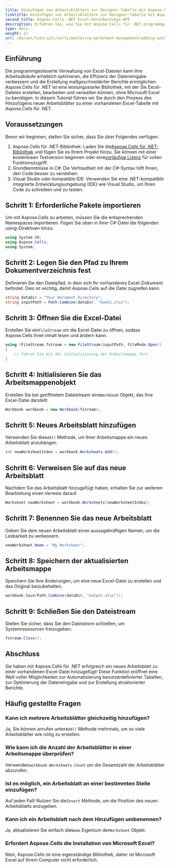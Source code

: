 ```yaml
---
title: Hinzufügen von Arbeitsblättern zur Designer-Tabelle mit Aspose.Cells
linktitle: Hinzufügen von Arbeitsblättern zur Designer-Tabelle mit Aspose.Cells
second_title: Aspose.Cells .NET Excel-Verarbeitungs-API
description: Erfahren Sie, wie Sie mit Aspose.Cells für .NET programmgesteuert neue Arbeitsblätter zu Excel-Dateien hinzufügen. Diese umfassende Anleitung führt Sie durch die erforderlichen Schritte.
type: docs
weight: 11
url: /de/net/tutorials/cells/mastering-worksheet-management/adding-worksheets-to-designer-spreadsheet/
---
```

## Einführung

Die programmgesteuerte Verwaltung von Excel-Dateien kann Ihre Arbeitsabläufe erheblich optimieren, die Effizienz der Dateneingabe verbessern und die Erstellung maßgeschneiderter Berichte ermöglichen. Aspose.Cells für .NET ist eine leistungsstarke Bibliothek, mit der Sie Excel-Dateien erstellen, bearbeiten und verwalten können, ohne Microsoft Excel zu benötigen. In diesem Tutorial führen wir Sie durch den Prozess des Hinzufügens neuer Arbeitsblätter zu einer vorhandenen Excel-Tabelle mit Aspose.Cells für .NET.

## Voraussetzungen
Bevor wir beginnen, stellen Sie sicher, dass Sie über Folgendes verfügen:

1.  Aspose.Cells für .NET-Bibliothek: Laden Sie die[Aspose.Cells für .NET-Bibliothek](https://releases.aspose.com/cells/net/) und fügen Sie es Ihrem Projekt hinzu. Sie können mit einer kostenlosen Testversion beginnen oder eine[vorläufige Lizenz](https://purchase.aspose.com/temporary-license/) für vollen Funktionszugriff.
2. Grundkenntnisse in C#: Die Vertrautheit mit der C#-Syntax hilft Ihnen, den Code besser zu verstehen.
3. Visual Studio oder kompatible IDE: Verwenden Sie eine .NET-kompatible integrierte Entwicklungsumgebung (IDE) wie Visual Studio, um Ihren Code zu schreiben und zu testen.

## Schritt 1: Erforderliche Pakete importieren
Um mit Aspose.Cells zu arbeiten, müssen Sie die entsprechenden Namespaces importieren. Fügen Sie oben in Ihrer C#-Datei die folgenden using-Direktiven hinzu:

```csharp
using System.IO;
using Aspose.Cells;
using System;
```

## Schritt 2: Legen Sie den Pfad zu Ihrem Dokumentverzeichnis fest
Definieren Sie den Dateipfad, in dem sich Ihr vorhandenes Excel-Dokument befindet. Dies ist wichtig, damit Aspose.Cells auf die Datei zugreifen kann.

```csharp
string dataDir = "Your Document Directory";
string inputPath = Path.Combine(dataDir, "book1.xlsx");
```

## Schritt 3: Öffnen Sie die Excel-Datei
 Erstellen Sie ein`FileStream` um die Excel-Datei zu öffnen, sodass Aspose.Cells ihren Inhalt lesen und ändern kann.

```csharp
using (FileStream fstream = new FileStream(inputPath, FileMode.Open))
{
    // Fahren Sie mit der Initialisierung der Arbeitsmappe fort.
}
```

## Schritt 4: Initialisieren Sie das Arbeitsmappenobjekt
 Erstellen Sie bei geöffnetem Dateistream eine`Workbook` Objekt, das Ihre Excel-Datei darstellt.

```csharp
Workbook workbook = new Workbook(fstream);
```

## Schritt 5: Neues Arbeitsblatt hinzufügen
 Verwenden Sie die`Add()` Methode, um Ihrer Arbeitsmappe ein neues Arbeitsblatt anzuhängen.

```csharp
int newWorksheetIndex = workbook.Worksheets.Add();
```

## Schritt 6: Verweisen Sie auf das neue Arbeitsblatt
Nachdem Sie das Arbeitsblatt hinzugefügt haben, erhalten Sie zur weiteren Bearbeitung einen Verweis darauf.

```csharp
Worksheet newWorksheet = workbook.Worksheets[newWorksheetIndex];
```

## Schritt 7: Benennen Sie das neue Arbeitsblatt
Geben Sie dem neuen Arbeitsblatt einen aussagekräftigen Namen, um die Lesbarkeit zu verbessern.

```csharp
newWorksheet.Name = "My Worksheet";
```

## Schritt 8: Speichern der aktualisierten Arbeitsmappe
Speichern Sie Ihre Änderungen, um eine neue Excel-Datei zu erstellen und das Original beizubehalten.

```csharp
workbook.Save(Path.Combine(dataDir, "output.xlsx"));
```

## Schritt 9: Schließen Sie den Dateistream
Stellen Sie sicher, dass Sie den Dateistrom schließen, um Systemressourcen freizugeben.

```csharp
fstream.Close();
```

## Abschluss
Sie haben mit Aspose.Cells für .NET erfolgreich ein neues Arbeitsblatt zu einer vorhandenen Excel-Datei hinzugefügt! Diese Funktion eröffnet eine Welt voller Möglichkeiten zur Automatisierung benutzerdefinierter Tabellen, zur Optimierung der Dateneingabe und zur Erstellung strukturierter Berichte.

## Häufig gestellte Fragen

### Kann ich mehrere Arbeitsblätter gleichzeitig hinzufügen?
 Ja, Sie können anrufen unter`Add()` Methode mehrmals, um so viele Arbeitsblätter wie nötig zu erstellen.

### Wie kann ich die Anzahl der Arbeitsblätter in einer Arbeitsmappe überprüfen?
 Verwenden`workbook.Worksheets.Count` um die Gesamtzahl der Arbeitsblätter abzurufen.

### Ist es möglich, ein Arbeitsblatt an einer bestimmten Stelle einzufügen?
 Auf jeden Fall! Nutzen Sie die`Insert` Methode, um die Position des neuen Arbeitsblatts anzugeben.

### Kann ich ein Arbeitsblatt nach dem Hinzufügen umbenennen?
Ja, aktualisieren Sie einfach die`Name` Eigentum der`Worksheet` Objekt.

### Erfordert Aspose.Cells die Installation von Microsoft Excel?
Nein, Aspose.Cells ist eine eigenständige Bibliothek, daher ist Microsoft Excel auf Ihrem Computer nicht erforderlich.
